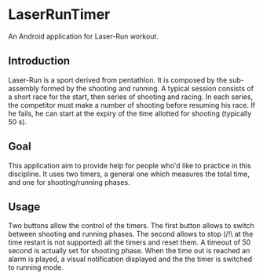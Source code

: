 # LaserRunTimer
An Android application for Laser-Run workout.

## Introduction
Laser-Run is a sport derived from pentathlon. It is composed by the sub-assembly formed by the shooting and running.
A typical session consists of a short race for the start, then series of shooting and racing.
In each series, the competitor must make a number of shooting before resuming his race. If he fails, he can start at the expiry of the time allotted for shooting (typically 50 s).

## Goal
This application aim to provide help for people who'd like to practice in this discipline. It uses two timers, a general one which measures the total time, and one for shooting/running phases.

## Usage
Two buttons allow the control of the timers. The first button allows to switch between shooting and running phases. The second allows to stop (/!\ at the time restart is not supported) all the timers and reset them.
A timeout of 50 second is actually set for shooting phase. When the time out is reached an alarm is played, a visual notification displayed and the the timer is switched to running mode. 